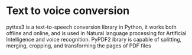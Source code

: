 # Text to voice conversion

pyttxs3 is a text-to-speech conversion library in Python, it works both offline and online, and is used in Natural language processing for Artificial Intelligence and voice recognition.
PyPDF2 ibrary is capable of splitting, merging, cropping, and transforming the pages of PDF files
 
